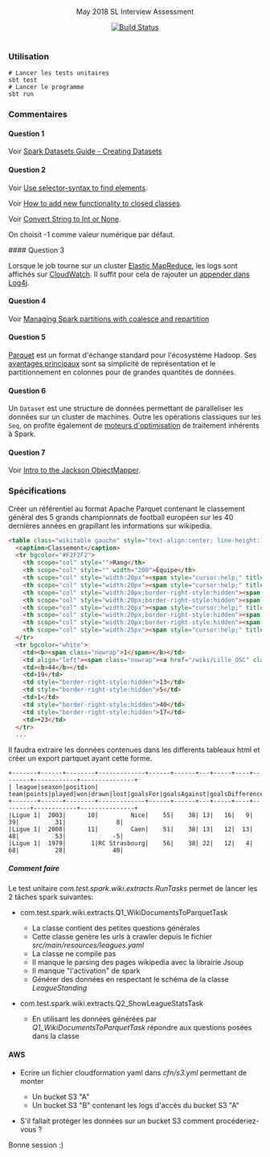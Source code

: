 
<p align="center">
  May 2018 SL Interview Assessment
</p>

<p align="center">
  <a href="http://travis-ci.org/mycaule/spark-wiki-extracts"><img src="https://api.travis-ci.org/mycaule/spark-wiki-extracts.svg?branch=master" alt="Build Status"></a>
  <br>
  <br>
</p>


### Utilisation
```
# Lancer les tests unitaires
sbt test
# Lancer le programme
sbt run
```

### Commentaires

#### Question 1

Voir [Spark Datasets Guide - Creating Datasets](https://people.apache.org/~pwendell/spark-nightly/spark-master-docs/latest/sql-programming-guide.html#creating-datasets)

#### Question 2

Voir [Use selector-syntax to find elements](https://jsoup.org/cookbook/extracting-data/selector-syntax).

Voir [How to add new functionality to closed classes](https://alvinalexander.com/scala/scala-for-loop-yield-examples-yield-tutorial#a-real-world-example).

Voir [Convert String to Int or None](https://stackoverflow.com/questions/23811425/scala-convert-string-to-int-or-none).

On choisit -1 comme valeur numérique par défaut.

#### Question 3

Lorsque le job tourne sur un cluster [Elastic MapReduce](https://docs.aws.amazon.com/emr/latest/ReleaseGuide/emr-spark.html), les logs sont affichés sur [CloudWatch](https://aws.amazon.com/fr/cloudwatch/). Il suffit pour cela de rajouter un [appender dans Log4j](https://github.com/Virtual-Instruments/cloudwatch-log4j-appender).

#### Question 4

Voir [Managing Spark partitions with coalesce and repartition](https://hackernoon.com/managing-spark-partitions-with-coalesce-and-repartition-4050c57ad5c4)

#### Question 5

  [Parquet](https://parquet.apache.org) est un format d'échange standard pour l'écosystème Hadoop. Ses [avantages principaux](https://stackoverflow.com/questions/36822224/what-are-the-pros-and-cons-of-parquet-format-compared-to-other-formats) sont sa simplicité de représentation et le partitionnement en colonnes pour de grandes quantités de données.

#### Question 6

  Un `Dataset` est une structure de données permettant de paralleliser les données sur un cluster de machines. Outre les opérations classiques sur les `Seq`, on profite également de [moteurs d'optimisation](https://www.coursera.org/learn/scala-spark-big-data/lecture/yrfPh/datasets) de traitement inhérents à Spark.

#### Question 7

Voir [Intro to the Jackson ObjectMapper](http://www.baeldung.com/jackson-object-mapper-tutorial).

### Spécifications

Créer un référentiel au format Apache Parquet contenant le classement général des 5 grands championnats de football européen sur les 40 dernières années en grapillant les informations sur wikipedia.

```html
<table class="wikitable gauche" style="text-align:center; line-height:16px;">
  <caption>Classement</caption>
  <tr bgcolor="#F2F2F2">
    <th scope="col" style="">Rang</th>
    <th scope="col" style="" width="200">Équipe</th>
    <th scope="col" style="width:20px"><span style="cursor:help;" title="Points">Pts</span></th>
    <th scope="col" style="width:20px"><span style="cursor:help;" title="Matchs joués">J</span></th>
    <th scope="col" style="width:20px;border-right-style:hidden"><span style="cursor:help;" title="Matchs gagnés">G</span></th>
    <th scope="col" style="width:20px;border-right-style:hidden"><span style="cursor:help;" title="Matchs nuls">N</span></th>
    <th scope="col" style="width:20px"><span style="cursor:help;" title="Matchs perdus">P</span></th>
    <th scope="col" style="width:20px;border-right-style:hidden"><span style="cursor:help;" title="Buts pour">Bp</span></th>
    <th scope="col" style="width:20px;border-right-style:hidden"><span style="cursor:help;" title="Buts contre">Bc</span></th>
    <th scope="col" style="width:25px"><span style="cursor:help;" title="Différence de buts">Diff</span></th>
  </tr>
  <tr bgcolor="white">
    <td><b><span class="nowrap">1</span></b></td>
    <td align="left"><span class="nowrap"><a href="/wiki/Lille_OSC" class="mw-redirect" title="Lille OSC">Lille</a></span></td>
    <td><b>44</b></td>
    <td>19</td>
    <td style="border-right-style:hidden">13</td>
    <td style="border-right-style:hidden">5</td>
    <td>1</td>
    <td style="border-right-style:hidden">40</td>
    <td style="border-right-style:hidden">17</td>
    <td>+23</td>
  </tr>
  ...
```

Il faudra extraire les données contenues dans les differents tableaux html et créer un export partquet ayant cette forme.

```text
+-------+------+--------+-------------+------+------+---+-----+----+--------+------------+---------------+
| league|season|position|         team|points|played|won|drawn|lost|goalsFor|goalsAgainst|goalsDifference|
+-------+------+--------+-------------+------+------+---+-----+----+--------+------------+---------------+
|Ligue 1|  2003|      10|         Nice|    55|    38| 13|   16|   9|      39|          31|              8|
|Ligue 1|  2008|      11|         Caen|    51|    38| 13|   12|  13|      48|          53|             -5|
|Ligue 1|  1979|       1|RC Strasbourg|    56|    38| 22|   12|   4|      68|          28|             40|
```  

##### Comment faire

Le test unitaire _com.test.spark.wiki.extracts.RunTasks_ permet de lancer les 2 tâches spark suivantes:

- com.test.spark.wiki.extracts.Q1_WikiDocumentsToParquetTask
  - La classe contient des petites questions générales
  - Cette classe genère les urls à crawler depuis le fichier _src/main/resources/leagues.yaml_
  - La classe ne compile pas
  - Il manque le parsing des pages wikipedia avec la librairie Jsoup
  - Il manque "l'activation" de spark
  - Générer des données en respectant le schéma de la classe _LeagueStanding_

- com.test.spark.wiki.extracts.Q2_ShowLeagueStatsTask
  - En utilisant les données générées par _Q1_WikiDocumentsToParquetTask_ répondre aux questions posées dans la classe

#### AWS
- Ecrire un fichier cloudformation yaml dans _cfn/s3.yml_ permettant de monter
  - Un bucket S3 "A"
  - Un bucket S3 "B" contenant les logs d'accès du bucket S3 "A"

- S'il fallait protéger les données sur un bucket S3 comment procéderiez-vous ?



Bonne session :)
